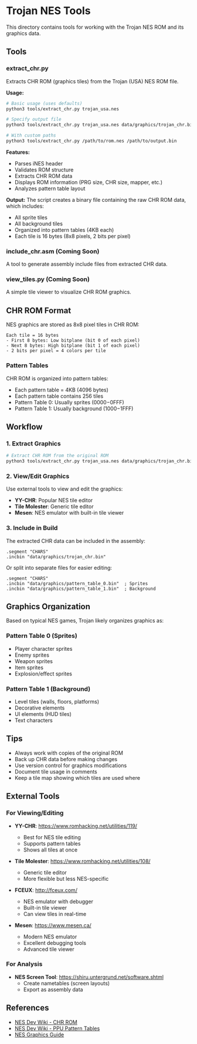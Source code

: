 # Trojan NES Tools

This directory contains tools for working with the Trojan NES ROM and its graphics data.

## Tools

### extract_chr.py

Extracts CHR ROM (graphics tiles) from the Trojan (USA) NES ROM file.

**Usage:**
```bash
# Basic usage (uses defaults)
python3 tools/extract_chr.py trojan_usa.nes

# Specify output file
python3 tools/extract_chr.py trojan_usa.nes data/graphics/trojan_chr.bin

# With custom paths
python3 tools/extract_chr.py /path/to/rom.nes /path/to/output.bin
```

**Features:**
- Parses iNES header
- Validates ROM structure
- Extracts CHR ROM data
- Displays ROM information (PRG size, CHR size, mapper, etc.)
- Analyzes pattern table layout

**Output:**
The script creates a binary file containing the raw CHR ROM data, which includes:
- All sprite tiles
- All background tiles
- Organized into pattern tables (4KB each)
- Each tile is 16 bytes (8x8 pixels, 2 bits per pixel)

### include_chr.asm (Coming Soon)

A tool to generate assembly include files from extracted CHR data.

### view_tiles.py (Coming Soon)

A simple tile viewer to visualize CHR ROM graphics.

## CHR ROM Format

NES graphics are stored as 8x8 pixel tiles in CHR ROM:

```
Each tile = 16 bytes
- First 8 bytes: Low bitplane (bit 0 of each pixel)
- Next 8 bytes: High bitplane (bit 1 of each pixel)
- 2 bits per pixel = 4 colors per tile
```

### Pattern Tables

CHR ROM is organized into pattern tables:
- Each pattern table = 4KB (4096 bytes)
- Each pattern table contains 256 tiles
- Pattern Table 0: Usually sprites ($0000-$0FFF)
- Pattern Table 1: Usually background ($1000-$1FFF)

## Workflow

### 1. Extract Graphics

```bash
# Extract CHR ROM from the original ROM
python3 tools/extract_chr.py trojan_usa.nes data/graphics/trojan_chr.bin
```

### 2. View/Edit Graphics

Use external tools to view and edit the graphics:
- **YY-CHR**: Popular NES tile editor
- **Tile Molester**: Generic tile editor
- **Mesen**: NES emulator with built-in tile viewer

### 3. Include in Build

The extracted CHR data can be included in the assembly:

```assembly
.segment "CHARS"
.incbin "data/graphics/trojan_chr.bin"
```

Or split into separate files for easier editing:
```assembly
.segment "CHARS"
.incbin "data/graphics/pattern_table_0.bin"  ; Sprites
.incbin "data/graphics/pattern_table_1.bin"  ; Background
```

## Graphics Organization

Based on typical NES games, Trojan likely organizes graphics as:

### Pattern Table 0 (Sprites)
- Player character sprites
- Enemy sprites
- Weapon sprites
- Item sprites
- Explosion/effect sprites

### Pattern Table 1 (Background)
- Level tiles (walls, floors, platforms)
- Decorative elements
- UI elements (HUD tiles)
- Text characters

## Tips

- Always work with copies of the original ROM
- Back up CHR data before making changes
- Use version control for graphics modifications
- Document tile usage in comments
- Keep a tile map showing which tiles are used where

## External Tools

### For Viewing/Editing

- **YY-CHR**: https://www.romhacking.net/utilities/119/
  - Best for NES tile editing
  - Supports pattern tables
  - Shows all tiles at once

- **Tile Molester**: https://www.romhacking.net/utilities/108/
  - Generic tile editor
  - More flexible but less NES-specific

- **FCEUX**: http://fceux.com/
  - NES emulator with debugger
  - Built-in tile viewer
  - Can view tiles in real-time

- **Mesen**: https://www.mesen.ca/
  - Modern NES emulator
  - Excellent debugging tools
  - Advanced tile viewer

### For Analysis

- **NES Screen Tool**: https://shiru.untergrund.net/software.shtml
  - Create nametables (screen layouts)
  - Export as assembly data

## References

- [NES Dev Wiki - CHR ROM](https://www.nesdev.org/wiki/CHR_ROM)
- [NES Dev Wiki - PPU Pattern Tables](https://www.nesdev.org/wiki/PPU_pattern_tables)
- [NES Graphics Guide](https://www.nesdev.org/wiki/PPU_palettes)

